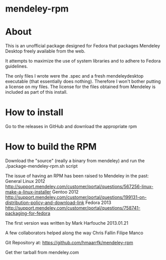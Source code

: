 mendeley-rpm
============

About
============

This is an unofficial package designed for Fedora that packages
Mendeley Desktop freely available from the web.

It attempts to maximize the use of system libraries and to adhere to Fedora guidelines.

The only files I wrote were the .spec and a fresh mendeleydesktop executable (that essentially does nothing). Therefore I won't bother putting a license on my files. The license for the files obtained from Mendeley is included as part of this install.

How to install
============
Go to the releases in GitHub and download the appropriate rpm

How to build the RPM
============
Download the "source" (really a binary from mendeley) and run the ./package-mendeley-rpm.sh script


The issue of having an RPM has been raised to Mendeley in the past:
General Linux 2012
http://support.mendeley.com/customer/portal/questions/567256-linux-make-a-linux-installer
Gentoo 2012
http://support.mendeley.com/customer/portal/questions/199131-on-distribution-policy-and-download-link
Fedora 2013
http://support.mendeley.com/customer/portal/questions/758741-packaging-for-fedora


The first version was written by
Mark Harfouche
2013.01.21

A few collaborators helped along the way
Chris Fallin
Filipe Manco

Git Repository at:
https://github.com/hmaarrfk/mendeley-rpm

Get ther tarball from
mendeley.com
